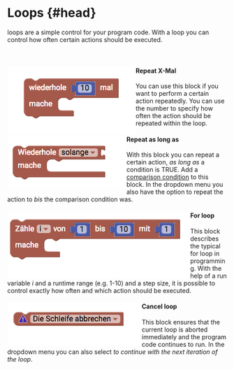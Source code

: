 # Loops {#head}

<div class="description">loops are a simple control for your program code. With a loop you can control how often certain actions should be executed.</div>
<div class="line">
    <br>
    <br>
</div>

<div class="container">
    <div class="row">
        <div class="col-md-6">
            <img src="../pictures/blocks/loops/loops-0.png" alt="block" align="left">
        </div>
        <div class="col-md-6">
            <h4>Repeat X-Mal</h4>
            You can use this block if you want to perform a certain action repeatedly. You can use the number to specify how often the action should be repeated within the loop. 
        </div>
    </div>
</div>

<div class="line"></div>

<div class="container">
    <div class="row">
        <div class="col-md-6">
            <img src="../pictures/blocks/loops/loops-1.png" alt="block" align="left">
        </div>
        <div class="col-md-6">
            <h4> Repeat as long as</h4>
            With this block you can repeat a certain action, <i>as long as</i> a condition is TRUE. Add a <a href="../blocks/logik.html">comparison condition</a> to this block. In the dropdown menu you also have the option to repeat the action to <i>bis</i> the comparison condition was. 
        </div>
    </div>
</div>

<div class="line"></div>

<div class="container">
    <div class="row">
        <div class="col-md-6">
            <img src="../pictures/blocks/loops/loops-2.png" alt="block" align="left">
        </div>
        <div class="col-md-6">
            <h4>For loop</h4>
            This block describes the typical for loop in programming. With the help of a run variable <i>i</i> and a runtime range (e.g. 1-10) and a step size, it is possible to control exactly how often and which action should be executed. 
        </div>
    </div>
</div>

<div class="line"></div>

<div class="container">
    <div class="row">
        <div class="col-md-6">
            <img src="../pictures/blocks/loops/loops-3.png" alt="block" align="left">
        </div>
        <div class="col-md-6">
            <h4>Cancel loop </h4>
            This block ensures that the current loop is aborted immediately and the program code continues to run. In the dropdown menu you can also select <i> to continue with the next iteration of the loop</i>.
        </div>
    </div>
</div>

<div class="line"></div>